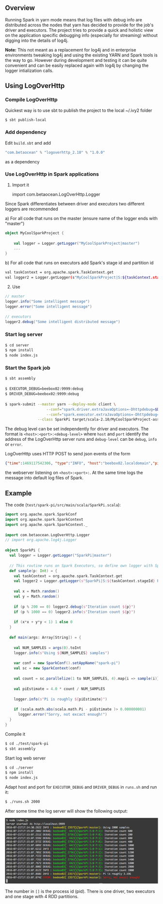 ## Overview

Running Spark in yarn mode means that log files with debug info are distributed across the nodes that yarn has decided to provide for the job's driver and executors. The project tries to provide a quick and holistic view on the application specific debugging info (especially for streaming) without digging into the details of log4j. 

**Note:** This not meant as a replacement for log4j and in enterprise environments tweaking log4j and using the existing YARN and Spark tools is the way to go. However during development and testing it can be quite convenient and can be easily replaced again with log4j by changing the logger intialization calls.


## Using LogOverHttp

### Compile LogOverHttp

Quickest way is to use sbt to publish the project to the local ~/.ivy2 folder

```bash
$ sbt publish-local
```

### Add dependency

Edit `build.sbt` and add 

```scala
"com.betaocean" % "logoverhttp_2.10" % "1.0.0"
```

as a dependency


### Use LogOverHttp in Spark applications

1) Import it

	import com.betaocean.LogOverHttp.Logger

Since Spark differentiates between driver and executors two different loggers are recommended

a) For all code that runs on the master (ensure name of the logger ends with "master")

```scala
object MyCoolSparkProject {

	val logger = Logger.getLogger("MyCoolSparkProject|master")
	...
}
```

b) For all code that runs on executors add Spark's stage id and partition id

```bash
val taskContext = org.apache.spark.TaskContext.get
val logger2 = Logger.getLogger(s"MyCoolSparkProject|S:${taskContext.stageId} P:${taskContext.partitionId}")
```

2) Use

```scala
// master
logger.info("Some intelligent message")
logger.error("Some intelligent message")

// executors
logger2.debug("Some intelligent distributed message")
```


### Start log server

```bash
$ cd server
$ npm install
$ node index.js
```

### Start the Spark job
	
```bash
$ sbt assembly

$ EXECUTOR_DEBUG=beebox02:9999:debug
$ DRIVER_DEBUG=beebox02:9999:debug

$ spark-submit --master yarn --deploy-mode client \
		           --conf="spark.driver.extraJavaOptions=-Dhttpdebug=$DRIVER_DEBUG" \
		           --conf="spark.executor.extraJavaOptions=-Dhttpdebug=$EXECUTOR_DEBUG" \
               --class SparkPi target/scala-2.10/MyCoolSparkProject-assembly-1.0.jar $@
```

The debug level can be set independently for driver and executors. The format is `<host>:<port>:<debug-level>` where `host` and `port` identify the address of the LogOverHttp server runs and `debug-level` can be `debug`, `info` or `error`.

LogOverHttp uses HTTP POST to send json events of the form

```json
{"time":1469117542306, "type":"INFO", "host":"beebox02.localdomain","pid":15639, "tid":"SparkPi:master", "message":"Hallo"}
```

the webserver listening on `<host>:<port>:`. At the same time logs the message into default log files of Spark.


## Example

The code (`test/spark-pi/src/main/scala/SparkPi.scala`):

```scala
import org.apache.spark.SparkConf
import org.apache.spark.SparkContext
import org.apache.spark.SparkContext._

import com.betaocean.LogOverHttp.Logger
// import org.apache.log4j.Logger

object SparkPi {
  val logger = Logger.getLogger("SparkPi|master")

  // This routine runs on Spark Executors, so define own logger with Spark stage/partition info
  def sample(p: Int) = {
    val taskContext = org.apache.spark.TaskContext.get
    val logger2 = Logger.getLogger(s"SparkPi|S:${taskContext.stageId} P:${taskContext.partitionId}")

    val x = Math.random()
    val y = Math.random()

    if (p % 200 == 0) logger2.debug(s"Iteration count ${p}")
    if (p % 1000 == 0) logger2.info(s"Iteration count ${p}")

    if (x*x + y*y < 1) 1 else 0
  }

  def main(args: Array[String]) = {
    
    val NUM_SAMPLES = args(0).toInt 
    logger.info(s"Using ${NUM_SAMPLES} samples")

    var conf = new SparkConf().setAppName("spark-pi")
    val sc = new SparkContext(conf)

    val count = sc.parallelize(1 to NUM_SAMPLES, 4).map{i => sample(i)}.reduce(_ + _)

    val piEstimate = 4.0 * count / NUM_SAMPLES
    
    logger.info(s"Pi is roughly ${piEstimate}")
    
    if (scala.math.abs(scala.math.Pi - piEstimate )> 0.000000001)
      logger.error("Sorry, not excact enough!")
  }
}
```

Compile it

```bash
$ cd ./test/spark-pi
$ sbt assembly
```

Start log web server

```bash
$ cd ./server
$ npm install
$ node index.js
```


Adapt host and port for `EXECUTOR_DEBUG` and `DRIVER_DEBUG` in `runs.sh` and run it:

```bash
$ ./runs.sh 2000
```

After some time the log server will show the following output: 

![SparkPi LogOverHttp output](images/SparkPi-logging.png)


The number in `[]` is the process id (pid). There is one driver, two executors and one stage with 4 RDD partitions.
